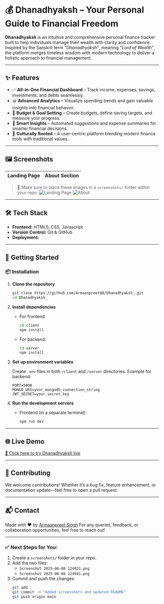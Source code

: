 # 💰 Dhanadhyaksh – Your Personal Guide to Financial Freedom

**Dhanadhyaksh** is an intuitive and comprehensive personal finance tracker built to help individuals manage their wealth with clarity and confidence. Inspired by the Sanskrit term *“Dhanadhyaksh”*, meaning *“Lord of Wealth”*, the platform merges timeless wisdom with modern technology to deliver a holistic approach to financial management.

---

## ✨ Features

- ✅ **All-in-One Financial Dashboard** – Track income, expenses, savings, investments, and debts seamlessly.
- 📊 **Advanced Analytics** – Visualize spending trends and gain valuable insights into financial behavior.
- 🎯 **Budget & Goal Setting** – Create budgets, define saving targets, and measure your progress.
- 🔄 **Smart Insights** – Automated suggestions and expense summaries for smarter financial decisions.
- 🌱 **Culturally Rooted** – A user-centric platform blending modern finance tools with traditional values.

---

## 🖼️ Screenshots

| Landing Page | About Section |
|--------------|----------------|
> 📌 Make sure to place these images in a `screenshots/` folder within your repo.
![Landing Page](https://github.com/user-attachments/assets/56918b81-2ee8-4ebf-bba0-6aded72c345f)
![About](https://github.com/user-attachments/assets/b7d13e32-340a-4492-a13a-34575be1366a)

---

## 🛠️ Tech Stack

- **Frontend:** HTML5, CSS, Javascript
- **Version Control:** Git & GitHub
- **Deployment:** 

---

## 🚀 Getting Started

### 📦 Installation

1. **Clone the repository**
   ```bash
   git clone https://github.com/Armaanpreet88/Dhanadhyaksh_.git
   cd Dhanadhyaksh_


2. **Install dependencies**

   * For frontend:

     ```bash
     cd client
     npm install
     ```

   * For backend:

     ```bash
     cd server
     npm install
     ```

3. **Set up environment variables**

   Create `.env` files in both `/client` and `/server` directories. Example for backend:

   ```
   PORT=5000
   MONGO_URI=your_mongodb_connection_string
   JWT_SECRET=your_secret_key
   ```

4. **Run the development servers**

   * Frontend (in a separate terminal):

     ```bash
     npm run dev
     ```

---

## 🌐 Live Demo

[🔗 Click here to try Dhanadhyaksh live](https://dhanadhyaksh-6rdqrehiq-armaanpreets-projects.vercel.app/)

---

## 🙌 Contributing

We welcome contributions! Whether it’s a bug fix, feature enhancement, or documentation update—feel free to open a pull request.

---


## 📬 Contact

Made with ❤️ by [Armaanpreet Singh](www.linkedin.com/in/armaanpreet-singh-525266281)
For any queries, feedback, or collaboration opportunities, feel free to reach out!



---

### ✅ Next Steps for You:

1. Create a `screenshots/` folder in your repo.
2. Add the two files:
   - `Screenshot 2025-06-08 124921.png`
   - `Screenshot 2025-06-08 124941.png`
3. Commit and push the changes:
   ```bash
   git add .
   git commit -m "Added screenshots and updated README"
   git push origin main


